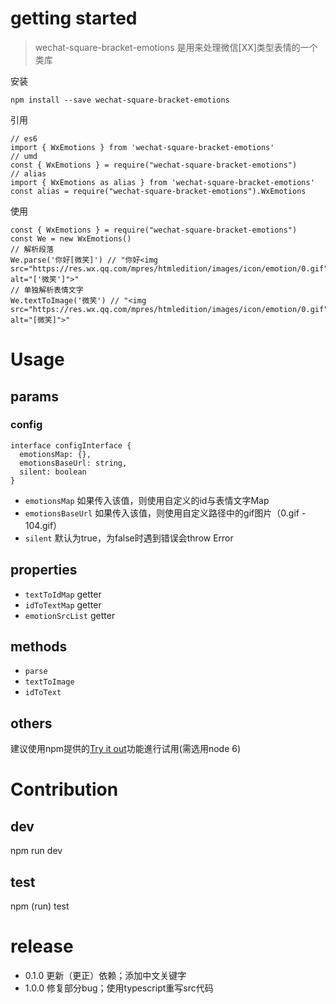 # getting started

> wechat-square-bracket-emotions 是用来处理微信[XX]类型表情的一个类库

安装
```
npm install --save wechat-square-bracket-emotions
```
引用
```
// es6
import { WxEmotions } from 'wechat-square-bracket-emotions'
// umd
const { WxEmotions } = require("wechat-square-bracket-emotions")
// alias
import { WxEmotions as alias } from 'wechat-square-bracket-emotions'
const alias = require("wechat-square-bracket-emotions").WxEmotions
```
使用
```
const { WxEmotions } = require("wechat-square-bracket-emotions")
const We = new WxEmotions()
// 解析段落
We.parse('你好[微笑]') // "你好<img src="https://res.wx.qq.com/mpres/htmledition/images/icon/emotion/0.gif" alt="['微笑']">"
// 单独解析表情文字
We.textToImage('微笑') // "<img src="https://res.wx.qq.com/mpres/htmledition/images/icon/emotion/0.gif" alt="[微笑]">"
```

# Usage

## params

### config
```
interface configInterface {
  emotionsMap: {},
  emotionsBaseUrl: string,
  silent: boolean
}
```
+ `emotionsMap` 如果传入该值，则使用自定义的id与表情文字Map
+ `emotionsBaseUrl` 如果传入该值，则使用自定义路径中的gif图片（0.gif - 104.gif）
+ `silent` 默认为true，为false时遇到错误会throw Error

## properties

+ `textToIdMap` getter
+ `idToTextMap` getter
+ `emotionSrcList` getter

## methods

+ `parse`
+ `textToImage`
+ `idToText`

## others

建议使用npm提供的[Try it out](https://runkit.com/npm/wechat-square-bracket-emotions)功能進行试用(需选用node 6)

# Contribution

## dev

npm run dev

## test

npm (run) test

# release
+ 0.1.0 更新（更正）依赖；添加中文关键字
+ 1.0.0 修复部分bug；使用typescript重写src代码